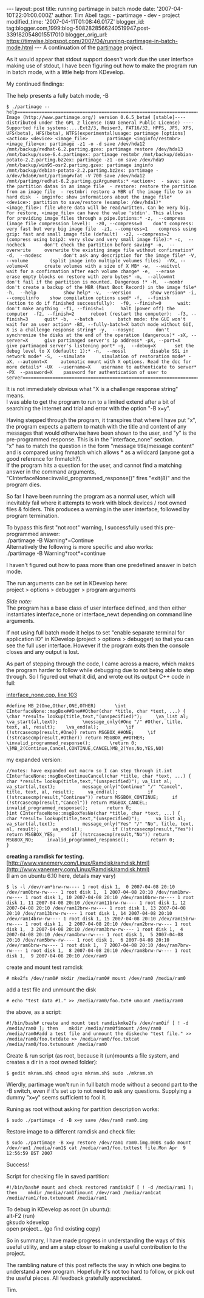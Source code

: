 \--- layout: post title: running partimage in batch mode date: '2007-04-10T22:01:00.000Z' author: Tim Abell tags: - partimage - dev - project modified\_time: '2007-04-11T01:08:46.017Z' blogger\_id: tag:blogger.com,1999:blog-5082828566240519947.post-3391820548015517010 blogger\_orig\_url: https://timwise.blogspot.com/2007/04/running-partimage-in-batch-mode.html --- A continuation of the [partimage](http://www.partimage.org/) project.  
  
As it would appear that stdout support doesn't work due the user interface making use of stdout, I have been figuring out how to make the program run in batch mode, with a little help from KDevelop.  
  
My continued findings:  
  
The help presents a fully batch mode, -B  

    $ ./partimage --help===============================================================================Partition Image (http://www.partimage.org/) version 0.6.5_beta4 [stable]---- distributed under the GPL 2 license (GNU General Public License) ----Supported file systems:....Ext2/3, Reiser3, FAT16/32, HPFS, JFS, XFS,                           UFS(beta), HFS(beta), NTFS(experimental)usage: partimage [options] <action> <device> <image_file>       partimage <imginfo/restmbr> <image_file>ex: partimage -z1 -o -d save /dev/hda12 /mnt/backup/redhat-6.2.partimg.gzex: partimage restore /dev/hda13 /mnt/backup/suse-6.4.partimgex: partimage restmbr /mnt/backup/debian-potato-2.2.partimg.bz2ex: partimage -z1 -om save /dev/hda9 /mnt/backup/win95-osr2.partimg.gzex: partimage imginfo /mnt/backup/debian-potato-2.2.partimg.bz2ex: partimage -a/dev/hda6#/mnt/partimg#vfat -V 700 save /dev/hda12 /mnt/partimg/redhat-6.2.partimg.gzArguments:* <action>:  - save: save the partition datas in an image file  - restore: restore the partition from an image file  - restmbr: restore a MBR of the image file to an hard disk  - imginfo: show informations about the image file* <device>: partition to save/restore (example: /dev/hda1)* <image_file>: file where data will be read/written. Can be very big.                For restore, <image_file> can have the value 'stdin'. This allows                for providing image files through a pipe.Options:* -z,  --compress      (image file compression level):  -z0, --compress=0    don't compress: very fast but very big image file  -z1, --compress=1    compress using gzip: fast and small image file (default)  -z2, --compress=2    (compress using bzip2: very slow and very small image file):* -c,  --nocheck       don't check the partition before saving* -o,  --overwrite     overwrite the existing image file without confirmation* -d,  --nodesc        don't ask any description for the image file* -V,  --volume        (split image into multiple volumes files)  -VX, --volume=X      create volumes with a size of X MB* -w,  --waitvol       wait for a confirmation after each volume change* -e,  --erase         erase empty blocks on restore with zero bytes* -m,  --allowmnt      don't fail if the partition is mounted. Dangerous !* -M,  --nombr         don't create a backup of the MBR (Mast Boot Record) in the image file* -h,  --help          show help* -v,  --version       show version* -i,  --compilinfo    show compilation options used* -f,  --finish        (action to do if finished successfully):  -f0, --finish=0      wait: don't make anything  -f1, --finish=1      halt (power off) the computer  -f2, --finish=2      reboot (restart the computer):  -f3, --finish=3      quit* -b,  --batch         batch mode: the GUI won't wait for an user action* -BX, --fully-batch=X batch mode without GUI, X is a challenge response string* -y,  --nosync        don't synchronize the disks at the end of the operation (dangerous)* -sX, --server=X      give partimaged server's ip address* -pX, --port=X        give partimaged server's listening port* -g,  --debug=X       set the debug level to X (default: 1):* -n,  --nossl         disable SSL in network mode* -S,  --simulate      simulation of restoration mode* -aX, --automnt=X     automatic mount with X options. Read the doc for more details* -UX  --username=X    username to authenticate to server* -PX  --password=X    password for authentication of user to server===============================================================================

  
  
It is not immediately obvious what "X is a challenge response string" means.  
I was able to get the program to run to a limited extend after a bit of searching the internet and trial and error with the option "-B x=y".  
  
Having stepped through the program, it transpires that where I have put "x", the program expects a pattern to match with the title and content of any messages that would otherwise have been shown to the user, and "y" is the pre-programmed response. This is in the "interface\_none" section.  
"x" has to match the question in the form "message title/message content" and is compared using fnmatch which allows \* as a wildcard (anyone got a good reference for fnmatch?).  
If the program hits a question for the user, and cannot find a matching answer in the command arguments, "CInterfaceNone::invalid\_programmed\_response()" fires "exit(8)" and the program dies.  
  
So far I have been running the program as a normal user, which will inevitably fail where it attempts to work with block devices / root owned files & folders. This produces a warning in the user interface, followed by program termination.  
  
To bypass this first "not root" warning, I successfully used this pre-programmed answer:  
./partimage -B Warning\*=Continue  
Alternatively the following is more specific and also works:  
./partimage -B Warning\*root\*=continue  
  
I haven't figured out how to pass more than one predefined answer in batch mode.  
  
The run arguments can be set in KDevelop here:  
project > options > debugger > program arguments  
  
_Side note:_  
The program has a base class of user interface defined, and then either instantiates interface\_none or interface\_newt depending on command line arguments.  
  
If not using full batch mode it helps to set "enable separate terminal for application IO" in KDevelop (project > options > debugger) so that you can see the full user interface. However if the program exits then the console closes and any output is lost.  
  
As part of stepping through the code, I came across a macro, which makes the program harder to follow while debugging due to not being able to step through. So I figured out what it did, and wrote out its output C++ code in full:  
  
[interface\_none.cpp, line 103](http://partimage.svn.sourceforge.net/viewvc/partimage/trunk/partimage/src/client/interface_none.cpp?revision=1&view=markup&pathrev=20#l_103)  

    #define MB_2(One,Other,ONE,OTHER)       \int CInterfaceNone::msgBox##One##Other(char *title, char *text, ...) {  \char *result= lookup(title,text,"(unspecified)");     \va_list al;          \va_start(al,text);         \message_only(#One "/" #Other, title, text, al, result);    \va_end(al);          \if (!strcasecmp(result,#One)) return MSGBOX_##ONE;     \if (!strcasecmp(result,#Other)) return MSGBOX_##OTHER;    \invalid_programmed_response();       \return 0;                                                             \}MB_2(Continue,Cancel,CONTINUE,CANCEL)MB_2(Yes,No,YES,NO)

  
  
my expanded version:  

    //notes: have expanded out macro so I can step through it.int CInterfaceNone::msgBoxContinueCancel(char *title, char *text, ...) { char *result= lookup(title,text,"(unspecified)"); va_list al;           va_start(al,text);          message_only("Continue" "/" "Cancel", title, text, al, result);     va_end(al);           if (!strcasecmp(result,"Continue")) return MSGBOX_CONTINUE;     if (!strcasecmp(result,"Cancel")) return MSGBOX_CANCEL;     invalid_programmed_response();       return 0;                                                             }int CInterfaceNone::msgBoxYesNo(char *title, char *text, ...) {   char *result= lookup(title,text,"(unspecified)");      va_list al;           va_start(al,text);          message_only("Yes" "/" "No", title, text, al, result);     va_end(al);           if (!strcasecmp(result,"Yes")) return MSGBOX_YES;      if (!strcasecmp(result,"No")) return MSGBOX_NO;     invalid_programmed_response();        return 0;                                                             }

  
  
**creating a ramdisk for testing.**  
[http://www.vanemery.com/Linux/Ramdisk/ramdisk.html](http://www.vanemery.com/Linux/Ramdisk/ramdisk.html)  
(I am on ubuntu 6.10 here, details may vary)  
  

    $ ls -l /dev/ram*brw-rw---- 1 root disk 1,  0 2007-04-08 20:10 /dev/ram0brw-rw---- 1 root disk 1,  1 2007-04-08 20:10 /dev/ram1brw-rw---- 1 root disk 1, 10 2007-04-08 20:10 /dev/ram10brw-rw---- 1 root disk 1, 11 2007-04-08 20:10 /dev/ram11brw-rw---- 1 root disk 1, 12 2007-04-08 20:10 /dev/ram12brw-rw---- 1 root disk 1, 13 2007-04-08 20:10 /dev/ram13brw-rw---- 1 root disk 1, 14 2007-04-08 20:10 /dev/ram14brw-rw---- 1 root disk 1, 15 2007-04-08 20:10 /dev/ram15brw-rw---- 1 root disk 1,  2 2007-04-08 20:10 /dev/ram2brw-rw---- 1 root disk 1,  3 2007-04-08 20:10 /dev/ram3brw-rw---- 1 root disk 1,  4 2007-04-08 20:10 /dev/ram4brw-rw---- 1 root disk 1,  5 2007-04-08 20:10 /dev/ram5brw-rw---- 1 root disk 1,  6 2007-04-08 20:10 /dev/ram6brw-rw---- 1 root disk 1,  7 2007-04-08 20:10 /dev/ram7brw-rw---- 1 root disk 1,  8 2007-04-08 20:10 /dev/ram8brw-rw---- 1 root disk 1,  9 2007-04-08 20:10 /dev/ram9

  
  
create and mount test ramdisk  

    # mke2fs /dev/ram0# mkdir /media/ram0# mount /dev/ram0 /media/ram0

  
add a test file and unmount the disk  

    # echo "test data #1." >> /media/ram0/foo.txt# umount /media/ram0

  
  
the above, as a script:  

    #!/bin/bash# create and mount test ramdiskmke2fs /dev/ram0if [ ! -d /media/ram0 ]; then    mkdir /media/ram0fimount /dev/ram0 /media/ram0#add a test file and unmount the diskecho "test file." >> /media/ram0/foo.txtdate >> /media/ram0/foo.txtcat /media/ram0/foo.txtumount /media/ram0

  
  
Create & run script (as root, because it (un)mounts a file system, and creates a dir in a root owned folder):  

    $ gedit mkram.sh$ chmod ug+x mkram.sh$ sudo ./mkram.sh

  
  
Wierdly, partimage won't run in full batch mode without a second part to the -B switch, even if it's set up to not need to ask any questions. Supplying a dummy "x=y" seems sufficient to fool it.  
  
Runing as root without asking for partition description works:  

    $ sudo ./partimage -d -B x=y save /dev/ram0 ram0.img

  
  
Restore image to a different ramdisk and check file:  

    $ sudo ./partimage -B x=y restore /dev/ram1 ram0.img.000$ sudo mount /dev/ram1 /media/ram1$ cat /media/ram1/foo.txttest file.Mon Apr  9 12:56:59 BST 2007

  
Success!  
  
Script for checking file in saved partition:  

    #!/bin/bash# mount and check restored ramdiskif [ ! -d /media/ram1 ]; then    mkdir /media/ram1fimount /dev/ram1 /media/ram1cat /media/ram1/foo.txtumount /media/ram1

  
  
To debug in KDevelop as root (in ubuntu):  
alt-F2 (run)  
gksudo kdevelop  
open project... (go find existing copy)  
  
So in summary, I have made progress in understanding the ways of this useful utility, and am a step closer to making a useful contribution to the project.  
  
The rambling nature of this post reflects the way in which one begins to understand a new program. Hopefully it's not too hard to follow, or pick out the useful pieces. All feedback gratefully appreciated.  
  
Tim.